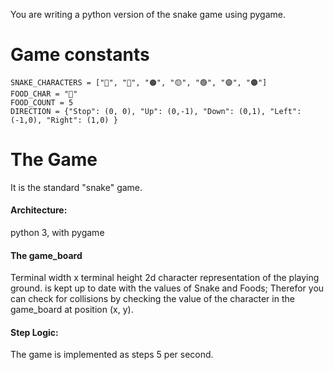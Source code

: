You are writing a python version of the snake game using pygame.

# Game constants
    SNAKE_CHARACTERS = ["🔴", "🔵", "🟠", "🟡", "🟢", "🟣", "🟤"]
    FOOD_CHAR = "🍎"
    FOOD_COUNT = 5
    DIRECTION = {"Stop": (0, 0), "Up": (0,-1), "Down": (0,1), "Left": (-1,0), "Right": (1,0) }


# The Game

It is the standard "snake" game.

#### Architecture: 
python 3, with pygame

#### The game_board 
Terminal width x terminal height 2d character representation of the playing ground.
is kept up to date with the values of Snake and Foods; 
Therefor you can check for collisions by checking the value of the character in the game_board at position (x, y).

#### Step Logic:
The game is implemented as steps 5 per second.
